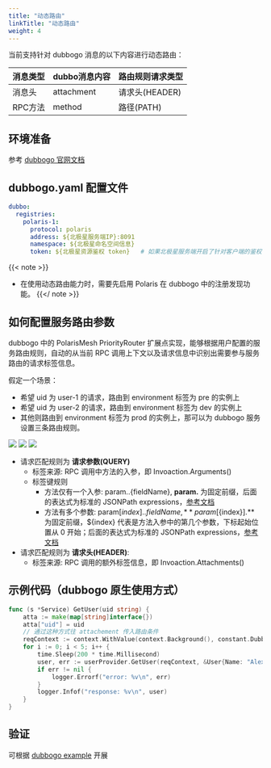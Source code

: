```yaml
---
title: "动态路由"
linkTitle: "动态路由"
weight: 4
---
```


当前支持针对 dubbogo 消息的以下内容进行动态路由：

| 消息类型 | dubbo消息内容 | 路由规则请求类型 |
| -------- | ------------- | ---------------- |
| 消息头   | attachment    | 请求头(HEADER)   |
| RPC方法  | method        | 路径(PATH)       |

## 环境准备

参考 [dubbogo 官网文档](https://dubbo.apache.org/zh/docs3-v2/golang-sdk/quickstart/install/)

## dubbogo.yaml 配置文件

```yaml
dubbo:
  registries:
    polaris-1:
      protocol: polaris 
      address: ${北极星服务端IP}:8091
      namespace: ${北极星命名空间信息}
      token: ${北极星资源鉴权 token}   # 如果北极星服务端开启了针对客户端的鉴权，则需要配置该参数
```

{{< note >}}
- 在使用动态路由能力时，需要先启用 Polaris 在 dubbogo 中的注册发现功能。
{{</ note >}}

## 如何配置服务路由参数

dubbogo 中的 PolarisMesh PriorityRouter 扩展点实现，能够根据用户配置的服务路由规则，自动的从当前 RPC 调用上下文以及请求信息中识别出需要参与服务路由的请求标签信息。

假定一个场景：

- 希望 uid 为 user-1 的请求，路由到 environment 标签为 pre 的实例上
- 希望 uid 为 user-2 的请求，路由到 environment 标签为 dev 的实例上
- 其他则路由到 environment 标签为 prod 的实例上，那可以为 dubbogo 服务设置三条路由规则。

![](../images/dubbogo-route-rule-prod.png)
![](../images/dubbogo-route-rule-pre.png)
![](../images/dubbogo-route-rule-dev.png)

- 请求匹配规则为 **请求参数(QUERY)**
  - 标签来源: RPC 调用中方法的入参，即 Invoaction.Arguments()
  - 标签键规则
    - 方法仅有一个入参: param.$.${fieldName}, **param.** 为固定前缀，后面的表达式为标准的 JSONPath expressions，[参考文档](https://goessner.net/articles/JsonPath/)
    - 方法有多个参数: param[${index}].$.${fieldName}, **param[${index}].** 为固定前缀，${index} 代表是方法入参中的第几个参数，下标起始位置从 0 开始；后面的表达式为标准的 JSONPath expressions，[参考文档](https://goessner.net/articles/JsonPath/)
- 请求匹配规则为 **请求头(HEADER)**: 
  - 标签来源: RPC 调用的额外标签信息，即 Invoaction.Attachments()


## 示例代码（dubbogo 原生使用方式）

```go
func (s *Service) GetUser(uid string) {
	atta := make(map[string]interface{})
	atta["uid"] = uid
    // 通过这种方式往 attachement 传入路由条件
	reqContext := context.WithValue(context.Background(), constant.DubboCtxKey("attachment"), atta)
	for i := 0; i < 5; i++ {
		time.Sleep(200 * time.Millisecond)
		user, err := userProvider.GetUser(reqContext, &User{Name: "Alex001"})
		if err != nil {
			logger.Errorf("error: %v\n", err)
		}
		logger.Infof("response: %v\n", user)
	}
}
```

## 验证

可根据 [dubbogo example](https://github.com/apache/dubbo-go-samples/tree/master/polaris/router) 开展
